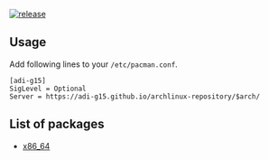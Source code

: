 [![release](https://github.com/adi-g15/archlinux-repository/workflows/release/badge.svg)](https://github.com/adi-g15/archlinux-repository/actions?query=workflow%3Arelease)

## Usage

Add following lines to your `/etc/pacman.conf`.

```
[adi-g15]
SigLevel = Optional
Server = https://adi-g15.github.io/archlinux-repository/$arch/
```

## List of packages

- [x86_64](https://github.com/adi-g15/archlinux-repository/tree/gh-pages/x86_64)
